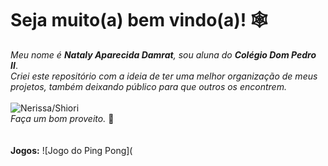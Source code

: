 # Seja muito(a) bem vindo(a)! 🕸️
_Meu nome é **Nataly Aparecida Damrat**, sou aluna do **Colégio Dom Pedro II**_. <br>
_Criei este repositório com a ideia de ter uma melhor organização de meus projetos, também deixando público para que outros os encontrem._ <br><br>
![Nerissa/Shiori](https://i.pinimg.com/736x/52/5a/2b/525a2bc5268c6e0d81025478ed239a55.jpg) <br>
_Faça um bom proveito._ 🦇 <br><br><br>
**Jogos:** 
![Jogo do Ping Pong](
